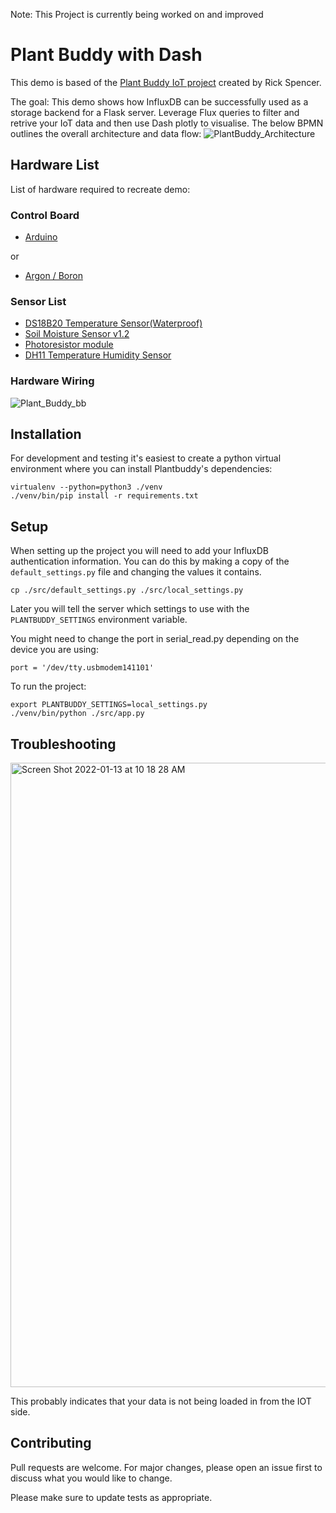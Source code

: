 Note: This Project is currently being worked on and improved

# Plant Buddy with Dash

This demo is based of the [Plant Buddy IoT project](https://github.com/rickspencer3/plant-buddy) created by Rick Spencer. 

The goal:
This demo shows how InfluxDB can be successfully used as a storage backend for a Flask server. Leverage Flux queries to filter and retrive your IoT data and then use Dash plotly to visualise. The below BPMN outlines the overall architecture and data flow:
![PlantBuddy_Architecture](https://user-images.githubusercontent.com/45856600/135630864-a1d67f87-0789-47e2-b7e7-dbff583f91ea.png)

## Hardware List
List of hardware required to recreate demo: 
### Control Board
- [Arduino](https://store.arduino.cc/collections/most-popular/products/arduino-uno-rev3)

or
- [Argon / Boron](https://store.particle.io/collections/dev-kits/products/argon-kit)
### Sensor List
- [DS18B20 Temperature Sensor(Waterproof)](https://randomnerdtutorials.com/guide-for-ds18b20-temperature-sensor-with-arduino/)
- [Soil Moisture Sensor v1.2](https://how2electronics.com/interface-capacitive-soil-moisture-sensor-arduino/)
- [Photoresistor module](https://arduinomodules.info/ky-018-photoresistor-module/)
- [DH11 Temperature Humidity Sensor](https://create.arduino.cc/projecthub/pibots555/how-to-connect-dht11-sensor-with-arduino-uno-f4d239)

### Hardware Wiring
![Plant_Buddy_bb](/microcontroller/plant_buddy_arduino.png)

## Installation
For development and testing it's easiest to create a python virtual environment where you can install Plantbuddy's dependencies:
```
virtualenv --python=python3 ./venv
./venv/bin/pip install -r requirements.txt
```

## Setup
When setting up the project you will need to add your InfluxDB authentication information. You can do this by making a copy of the `default_settings.py` file and changing the values it contains.

```
cp ./src/default_settings.py ./src/local_settings.py
```

Later you will tell the server which settings to use with the `PLANTBUDDY_SETTINGS` environment variable.

You might need to change the port in serial_read.py depending on the device you are using:
```
port = '/dev/tty.usbmodem141101'
```

To run the project:
```
export PLANTBUDDY_SETTINGS=local_settings.py 
./venv/bin/python ./src/app.py
```


## Troubleshooting

<img width="999" alt="Screen Shot 2022-01-13 at 10 18 28 AM" src="https://user-images.githubusercontent.com/6667389/149377837-ed3ae5c9-11e4-4a37-981a-bbd4393b9651.png">

This probably indicates that your data is not being loaded in from the IOT side. 


## Contributing
Pull requests are welcome. For major changes, please open an issue first to discuss what you would like to change.

Please make sure to update tests as appropriate.
